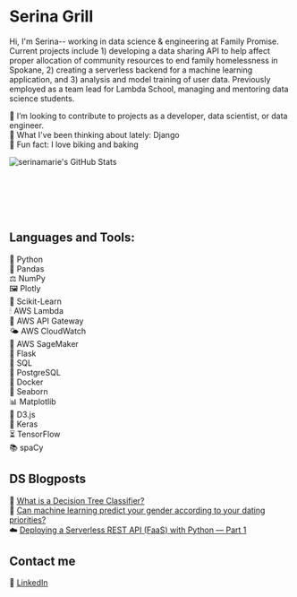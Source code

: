 # Serina Grill 
Hi, I'm Serina-- working in data science & engineering at Family Promise. Current projects include 1) developing a data sharing API to help affect proper allocation of community resources to end family homelessness in Spokane, 2) creating a serverless backend for a machine learning application, and 3) analysis and model training of user data. Previously employed as a team lead for Lambda School, managing and mentoring data science students. 

👯 I’m looking to contribute to projects as a developer, data scientist, or data engineer.<br>
🍿 What I've been thinking about lately: Django<br>
🍰 Fun fact: I love biking and baking<br>

<img align="left" alt="serinamarie's GitHub Stats" src="https://github-readme-stats.codestackr.vercel.app/api?username=serinamarie&show_icons=true&hide_border=true&hide=stars,issues" />


<br />
<br />
<br />
<br />
<br />
<br />


## Languages and Tools:

🐍 Python <br />
🐼 Pandas <br />
⚖️ NumPy <br />
🖼 Plotly <br />
🌱 Scikit-Learn <br />
🕯 AWS Lambda <br />
🚪 AWS API Gateway <br />
🌤 AWS CloudWatch <br />
🌿 AWS SageMaker <br />
🥃 Flask <br />
🎁 SQL <br />
🔑 PostgreSQL <br />
🐳 Docker <br />
🌊 Seaborn <br />
📊 Matplotlib <br />
🌈 D3.js <br />
🎺 Keras <br />
⏳ TensorFlow <br />
📚 spaCy 

## DS Blogposts

<!-- BLOG-POST-LIST:START -->
🌲 [What is a Decision Tree Classifier?](https://medium.com/@serinagrill/what-is-a-decision-tree-classifier-f4bdf4be8d8b)<br>
🔮 [Can machine learning predict your gender according to your dating priorities?](https://medium.com/@serinagrill/predictive-modeling-heterosexual-gender-differences-in-opposite-sex-trait-preferences-97792c50891e)<br>
☁️ [Deploying a Serverless REST API (FaaS) with Python — Part 1](https://serinagrill.medium.com/deploying-a-serverless-rest-api-faas-with-python-part-1-f47b6b8fde3)
<!-- BLOG-POST-LIST:END -->

## Contact me

🔗 [LinkedIn](https://www.linkedin.com/in/serinagrill/)
